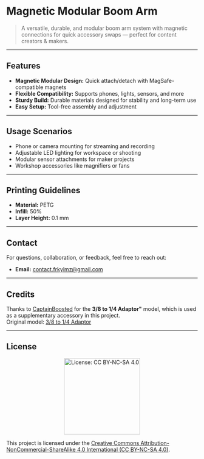 # Magnetic Modular Boom Arm

> A versatile, durable, and modular boom arm system with magnetic connections for quick accessory swaps — perfect for content creators & makers.

---

## Features

- **Magnetic Modular Design:** Quick attach/detach with MagSafe-compatible magnets  
- **Flexible Compatibility:** Supports phones, lights, sensors, and more  
- **Sturdy Build:** Durable materials designed for stability and long-term use  
- **Easy Setup:** Tool-free assembly and adjustment

---

## Usage Scenarios

- Phone or camera mounting for streaming and recording  
- Adjustable LED lighting for workspace or shooting  
- Modular sensor attachments for maker projects  
- Workshop accessories like magnifiers or fans

---

## Printing Guidelines

- **Material:** PETG  
- **Infill:** 50%  
- **Layer Height:** 0.1 mm

---

## Contact

For questions, collaboration, or feedback, feel free to reach out:

- **Email:** [contact.frkylmz@gmail.com](mailto:contact.frkylmz@gmail.com)

---

## Credits

Thanks to [CaptainBoosted](https://www.printables.com/@CaptainBoost_2671248) for the **3/8 to 1/4 Adaptor"** model, which is used as a supplementary accessory in this project.  
Original model: [3/8 to 1/4 Adaptor](https://www.printables.com/model/1252820-38-to-14-adaptor/files)

---

## License

<p align="center">
  <a href="https://creativecommons.org/licenses/by-nc-sa/4.0/">
    <img src="https://img.shields.io/badge/License-CC%20BY--NC--SA%204.0-lightgrey.svg" alt="License: CC BY-NC-SA 4.0" width="200"/>
  </a>
</p>

This project is licensed under the [Creative Commons Attribution-NonCommercial-ShareAlike 4.0 International (CC BY-NC-SA 4.0)](https://creativecommons.org/licenses/by-nc-sa/4.0/).
